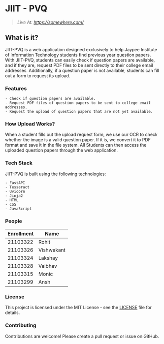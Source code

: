 # JIIT - PVQ

> <i>Live At: https://somewhere.com/ </i>

## What is it?

JIIT-PVQ is a web application designed exclusively to help Jaypee Institute of Information Technology students find previous year question papers. With JIIT-PVQ, students can easily check if question papers are available, and if they are, request PDF files to be sent directly to their college email addresses. Additionally, if a question paper is not available, students can fill out a form to request its upload.

### Features
```
- Check if question papers are available.
- Request PDF files of question papers to be sent to college email addresses.
- Request the upload of question papers that are not yet available.
```

### How Upload Works?
When a student fills out the upload request form, we use our OCR to check whether the image is a valid question paper. If it is, we convert it to PDF format and save it in the file system. All Students can then access the uploaded question papers through the web application.

### Tech Stack

JIIT-PVQ is built using the following technologies:
```
- FastAPI
- Tesseract
- Uvicorn
- Jinja2
- HTML
- CSS
- JavaScript
```
### People

| Enrollment | Name       |                                                                                                                                                     
| -------------- | ---------- | 
| 21103322       | Rohit      | 
| 21103326       | Vishwakant |                                                                                                                                                                        |
| 21103324       | Lakshay    |                                                                                                                                                                        |
| 21103328       | Vaibhav    |                                                                                                                                                                        |
| 21103315       | Monic      |                                                                                                                                                                        |
| 21103299       | Ansh       |                                                                                                                                                                        |
### License
This project is licensed under the MIT License - see the [LICENSE](LICENSE) file for details.

### Contributing
Contributions are welcome! Please create a pull request or issue on GitHub.
